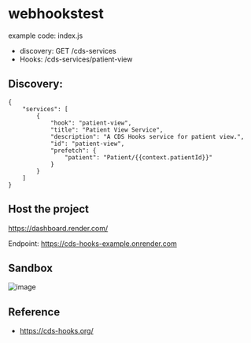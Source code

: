 # webhookstest

example code: index.js
- discovery: GET /cds-services
- Hooks: /cds-services/patient-view

## Discovery:
```
{
    "services": [
        {
            "hook": "patient-view",
            "title": "Patient View Service",
            "description": "A CDS Hooks service for patient view.",
            "id": "patient-view",
            "prefetch": {
                "patient": "Patient/{{context.patientId}}"
            }
        }
    ]
}
```
## Host the project
https://dashboard.render.com/

Endpoint: https://cds-hooks-example.onrender.com

## Sandbox
![image](https://github.com/aikawa294224612/webhookstest/assets/39365400/229306de-5e5b-41a7-a1f7-e6c4e1011cc8)

## Reference
- https://cds-hooks.org/
